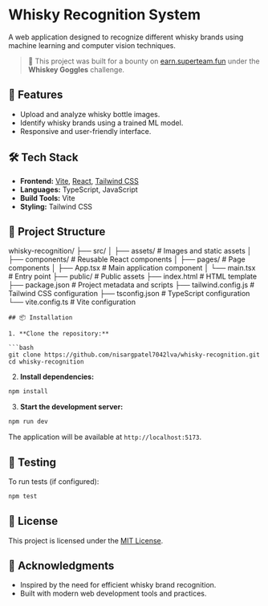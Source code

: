 # Whisky Recognition System

A web application designed to recognize different whisky brands using machine learning and computer vision techniques.

> 🥃 This project was built for a bounty on [earn.superteam.fun](https://earn.superteam.fun/listing/whiskey-goggles/) under the **Whiskey Goggles** challenge.

## 🚀 Features

- Upload and analyze whisky bottle images.
- Identify whisky brands using a trained ML model.
- Responsive and user-friendly interface.

## 🛠️ Tech Stack

- **Frontend:** [Vite](https://vitejs.dev/), [React](https://reactjs.org/), [Tailwind CSS](https://tailwindcss.com/)
- **Languages:** TypeScript, JavaScript
- **Build Tools:** Vite
- **Styling:** Tailwind CSS

## 📁 Project Structure


whisky-recognition/
├── src/
│   ├── assets/             # Images and static assets
│   ├── components/         # Reusable React components
│   ├── pages/              # Page components
│   ├── App.tsx             # Main application component
│   └── main.tsx            # Entry point
├── public/                 # Public assets
├── index.html              # HTML template
├── package.json            # Project metadata and scripts
├── tailwind.config.js      # Tailwind CSS configuration
├── tsconfig.json           # TypeScript configuration
└── vite.config.ts          # Vite configuration

```
## 📦 Installation

1. **Clone the repository:**

```bash
git clone https://github.com/nisargpatel7042lva/whisky-recognition.git
cd whisky-recognition
```

2. **Install dependencies:**

```bash
npm install
```

3. **Start the development server:**

```bash
npm run dev
```

The application will be available at `http://localhost:5173`.

## 🧪 Testing

To run tests (if configured):

```bash
npm test
```

## 📄 License

This project is licensed under the [MIT License](LICENSE).

## 🙏 Acknowledgments

- Inspired by the need for efficient whisky brand recognition.
- Built with modern web development tools and practices.
```
